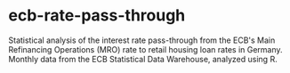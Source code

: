 # ecb-rate-pass-through
Statistical analysis of the interest rate pass-through from the ECB's Main Refinancing Operations (MRO) rate to retail housing loan rates in Germany. Monthly data from the ECB Statistical Data Warehouse, analyzed using R.

